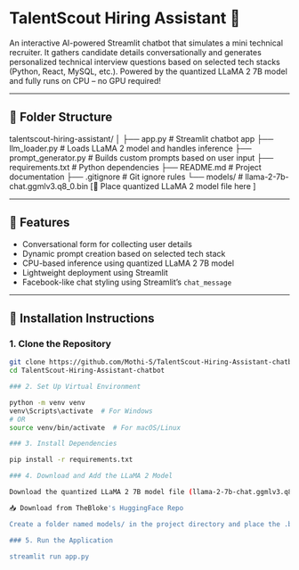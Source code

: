 # TalentScout Hiring Assistant 🤖

An interactive AI-powered Streamlit chatbot that simulates a mini technical recruiter. It gathers candidate details conversationally and generates personalized technical interview questions based on selected tech stacks (Python, React, MySQL, etc.). Powered by the quantized LLaMA 2 7B model and fully runs on CPU – no GPU required!

---

## 📁 Folder Structure

talentscout-hiring-assistant/
│
├── app.py # Streamlit chatbot app
├── llm_loader.py # Loads LLaMA 2 model and handles inference
├── prompt_generator.py # Builds custom prompts based on user input
├── requirements.txt # Python dependencies
├── README.md # Project documentation
├── .gitignore # Git ignore rules
└── models/ # llama-2-7b-chat.ggmlv3.q8_0.bin [💾 Place quantized LLaMA 2 model file here ]

---

## 🚀 Features

- Conversational form for collecting user details
- Dynamic prompt creation based on selected tech stack
- CPU-based inference using quantized LLaMA 2 7B model
- Lightweight deployment using Streamlit
- Facebook-like chat styling using Streamlit’s `chat_message`

---

## 🔧 Installation Instructions

### 1. Clone the Repository

```bash
git clone https://github.com/Mothi-S/TalentScout-Hiring-Assistant-chatbot.git
cd TalentScout-Hiring-Assistant-chatbot

### 2. Set Up Virtual Environment

python -m venv venv
venv\Scripts\activate  # For Windows
# OR
source venv/bin/activate  # For macOS/Linux

### 3. Install Dependencies

pip install -r requirements.txt

### 4. Download and Add the LLaMA 2 Model

Download the quantized LLaMA 2 7B model file (llama-2-7b-chat.ggmlv3.q8_0.bin) from Hugging Face:

📥 Download from TheBloke's HuggingFace Repo

Create a folder named models/ in the project directory and place the .bin file inside it:

### 5. Run the Application

streamlit run app.py



